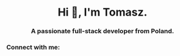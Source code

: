 <h1 align="center">Hi 👋, I'm Tomasz.</h1>
<h3 align="center">A passionate full-stack developer from Poland.</h3>

<h3 align="left">Connect with me:</h3>
<p align="left">
</p>
